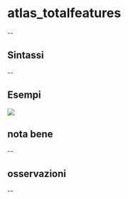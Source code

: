# atlas_totalfeatures

--

## Sintassi

--

## Esempi

![](/img/variabili/atlas_totalfeatures/atlas_totalfeatures1.png)

## nota bene

--

## osservazioni

--